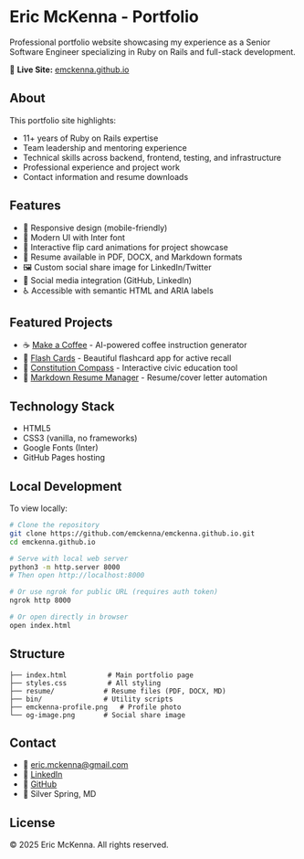 # Eric McKenna - Portfolio

Professional portfolio website showcasing my experience as a Senior Software Engineer specializing in Ruby on Rails and full-stack development.

🔗 **Live Site:** [emckenna.github.io](https://emckenna.github.io)

## About

This portfolio site highlights:
- 11+ years of Ruby on Rails expertise
- Team leadership and mentoring experience
- Technical skills across backend, frontend, testing, and infrastructure
- Professional experience and project work
- Contact information and resume downloads

## Features

- 📱 Responsive design (mobile-friendly)
- 🎨 Modern UI with Inter font
- 🔄 Interactive flip card animations for project showcase
- 📄 Resume available in PDF, DOCX, and Markdown formats
- 🖼️ Custom social share image for LinkedIn/Twitter
- 🔗 Social media integration (GitHub, LinkedIn)
- ♿ Accessible with semantic HTML and ARIA labels

## Featured Projects

- ☕ [Make a Coffee](https://make-a-coffee.vercel.app/) - AI-powered coffee instruction generator
- 🎴 [Flash Cards](https://emckenna.github.io/flash-cards/) - Beautiful flashcard app for active recall
- 🗽 [Constitution Compass](https://github.com/emckenna/constitution-compass) - Interactive civic education tool
- 📄 [Markdown Resume Manager](https://github.com/emckenna/markdown-resume-manager) - Resume/cover letter automation

## Technology Stack

- HTML5
- CSS3 (vanilla, no frameworks)
- Google Fonts (Inter)
- GitHub Pages hosting

## Local Development

To view locally:
```bash
# Clone the repository
git clone https://github.com/emckenna/emckenna.github.io.git
cd emckenna.github.io

# Serve with local web server
python3 -m http.server 8000
# Then open http://localhost:8000

# Or use ngrok for public URL (requires auth token)
ngrok http 8000

# Or open directly in browser
open index.html
```

## Structure

```
├── index.html          # Main portfolio page
├── styles.css          # All styling
├── resume/            # Resume files (PDF, DOCX, MD)
├── bin/               # Utility scripts
├── emckenna-profile.png   # Profile photo
└── og-image.png       # Social share image
```

## Contact

- 📧 eric.mckenna@gmail.com
- 💼 [LinkedIn](https://linkedin.com/in/ericmckenna)
- 🐙 [GitHub](https://github.com/emckenna)
- 📍 Silver Spring, MD

## License

© 2025 Eric McKenna. All rights reserved.
